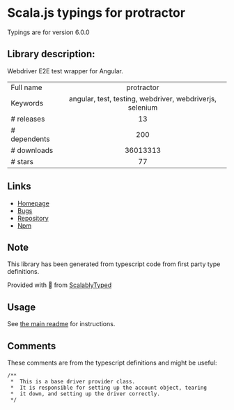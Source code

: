 
# Scala.js typings for protractor

Typings are for version 6.0.0

## Library description:
Webdriver E2E test wrapper for Angular.

|                    |                 |
| ------------------ | :-------------: |
| Full name          | protractor |
| Keywords           | angular, test, testing, webdriver, webdriverjs, selenium |
| # releases         | 13 |
| # dependents       | 200 |
| # downloads        | 36013313 |
| # stars            | 77 |

## Links
- [Homepage](https://github.com/angular/protractor)
- [Bugs](https://github.com/angular/protractor/issues)
- [Repository](https://github.com/angular/protractor)
- [Npm](https://www.npmjs.com/package/protractor)
    


## Note
This library has been generated from typescript code from first party type definitions.

Provided with :purple_heart: from [ScalablyTyped](https://github.com/oyvindberg/ScalablyTyped)

## Usage
See [the main readme](../../readme.md) for instructions.

## Comments

These comments are from the typescript definitions and might be useful:
```
/**
 *  This is a base driver provider class.
 *  It is responsible for setting up the account object, tearing
 *  it down, and setting up the driver correctly.
 */

```


